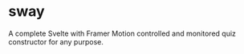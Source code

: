 # sway
A complete Svelte with Framer Motion controlled and monitored quiz constructor for any purpose.
